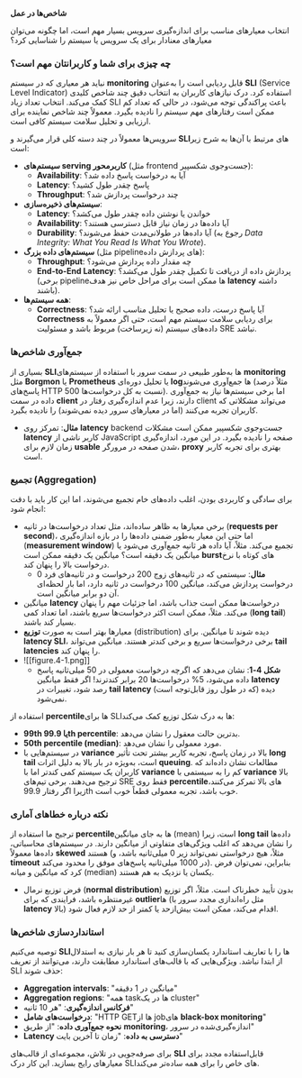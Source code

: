 **شاخص‌ها در عمل**

انتخاب معیارهای مناسب برای اندازه‌گیری سرویس بسیار مهم است، اما چگونه می‌توان معیارهای معنادار برای یک سرویس یا سیستم را شناسایی کرد؟

### چه چیزی برای شما و کاربرانتان مهم است؟
نباید هر معیاری که در سیستم **monitoring** قابل ردیابی است را به‌عنوان **SLI** (Service Level Indicator) استفاده کرد. درک نیازهای کاربران به انتخاب دقیق چند شاخص کلیدی کمک می‌کند. انتخاب تعداد زیاد SLI باعث پراکندگی توجه می‌شود، در حالی که تعداد کم ممکن است رفتارهای مهم سیستم را نادیده بگیرد. معمولاً چند شاخص نماینده برای ارزیابی و تحلیل سلامت سیستم کافی است.

سرویس‌ها معمولاً در چند دسته کلی قرار می‌گیرند و **SLI**های مرتبط با آن‌ها به شرح زیر است:
- **سیستم‌های serving کاربرمحور** (مثل frontend جست‌وجوی شکسپیر):
  - **Availability**: آیا به درخواست پاسخ داده شد؟
  - **Latency**: پاسخ چقدر طول کشید؟
  - **Throughput**: چند درخواست پردازش شد؟
- **سیستم‌های ذخیره‌سازی**:
  - **Latency**: خواندن یا نوشتن داده چقدر طول می‌کشد؟
  - **Availability**: آیا داده‌ها در زمان نیاز قابل دسترسی هستند؟
  - **Durability**: آیا داده‌ها در طولانی‌مدت حفظ می‌شوند؟ (رجوع به *Data Integrity: What You Read Is What You Wrote*).
- **سیستم‌های داده بزرگ** (مثل pipelineهای پردازش داده):
  - **Throughput**: چه مقدار داده پردازش می‌شود؟
  - **End-to-End Latency**: پردازش داده از دریافت تا تکمیل چقدر طول می‌کشد؟ (برخی pipelineها ممکن است برای مراحل خاص نیز هدف **latency** داشته باشند).
- **همه سیستم‌ها**:
  - **Correctness**: آیا پاسخ درست، داده صحیح یا تحلیل مناسب ارائه شد؟ **Correctness** برای ردیابی سلامت سیستم مهم است، حتی اگر معمولاً به داده‌های سیستم (نه زیرساخت) مربوط باشد و مسئولیت SRE نباشد.

### جمع‌آوری شاخص‌ها
بسیاری از **SLI**ها به‌طور طبیعی در سمت سرور با استفاده از سیستم‌های **monitoring** مثل **Borgmon** یا **Prometheus** یا تحلیل دوره‌ای **log**ها جمع‌آوری می‌شوند (مثلاً درصد پاسخ‌های HTTP 500 نسبت به کل درخواست‌ها). اما برخی سیستم‌ها نیاز به جمع‌آوری داده در سمت **client** دارند، زیرا عدم اندازه‌گیری رفتار در client می‌تواند مشکلاتی که کاربران تجربه می‌کنند (اما در معیارهای سرور دیده نمی‌شوند) را نادیده بگیرد. 
- **مثال**: تمرکز روی **latency** backend جست‌وجوی شکسپیر ممکن است مشکلات **latency** کاربر ناشی از JavaScript صفحه را نادیده بگیرد. در این مورد، اندازه‌گیری زمان لازم برای **usable** شدن صفحه در مرورگر، **proxy** بهتری برای تجربه کاربر است.

### تجمیع (Aggregation)
برای سادگی و کاربردی بودن، اغلب داده‌های خام تجمیع می‌شوند، اما این کار باید با دقت انجام شود:
- برخی معیارها به ظاهر ساده‌اند، مثل تعداد درخواست‌ها در ثانیه (**requests per second**)، اما حتی این معیار به‌طور ضمنی داده‌ها را در بازه اندازه‌گیری (**measurement window**) تجمیع می‌کند. مثلاً، آیا داده هر ثانیه جمع‌آوری می‌شود یا میانگین یک دقیقه است؟ میانگین یک دقیقه ممکن است **burst**های کوتاه با نرخ درخواست بالا را پنهان کند.
  - **مثال**: سیستمی که در ثانیه‌های زوج 200 درخواست و در ثانیه‌های فرد 0 درخواست پردازش می‌کند، میانگین 100 درخواست در ثانیه دارد، اما بار لحظه‌ای آن دو برابر میانگین است.
- میانگین **latency** درخواست‌ها ممکن است جذاب باشد، اما جزئیات مهم را پنهان می‌کند. مثلاً، ممکن است اکثر درخواست‌ها سریع باشند، اما تعداد کمی (**long tail**) بسیار کند باشند.
- معیارها بهتر است به صورت **توزیع** (distribution) دیده شوند تا میانگین. برای **latency SLI**، برخی درخواست‌ها سریع و برخی کندتر هستند. میانگین می‌تواند **tail latencies** را پنهان کند.
- ![[figure.4-1.png]]
  - **شکل 4-1**: نشان می‌دهد که اگرچه درخواست معمولی در 50 میلی‌ثانیه پاسخ داده می‌شود، 5% درخواست‌ها 20 برابر کندترند! اگر فقط میانگین **latency** رصد شود، تغییرات در **tail latency** (که در طول روز قابل‌توجه است) دیده نمی‌شود.

استفاده از **percentile**ها برای SLIها به درک شکل توزیع کمک می‌کند:
- **99th یا 99.9th percentile**: بدترین حالت معقول را نشان می‌دهد.
- **50th percentile (median)**: مورد معمولی را نشان می‌دهد.
- در سیستم‌هایی با **variance** بالا در زمان پاسخ، تجربه کاربر بیشتر تحت تأثیر **long tail** است، به‌ویژه در بار بالا به دلیل اثرات **queuing**. مطالعات نشان داده‌اند که کاربران یک سیستم کمی کندتر اما با **variance** کم را به سیستمی با **variance** بالا ترجیح می‌دهند. برخی تیم‌های SRE فقط روی **percentile**های بالا تمرکز می‌کنند، زیرا اگر رفتار 99.9th خوب باشد، تجربه معمولی قطعاً خوب است.

### نکته درباره خطاهای آماری
ترجیح ما استفاده از **percentile**ها به جای میانگین (mean) است، زیرا **long tail** داده‌ها را نشان می‌دهد که اغلب ویژگی‌های متفاوتی از میانگین دارند. در سیستم‌های محاسباتی، داده‌ها معمولاً **skewed** هستند (مثلاً، هیچ درخواستی نمی‌تواند زیر 0 میلی‌ثانیه باشد، و **timeout** در 1000 میلی‌ثانیه پاسخ‌های موفق را محدود می‌کند). بنابراین، نمی‌توان فرض کرد که میانگین و میانه (median) یکسان یا نزدیک به هم هستند.
- فرض توزیع نرمال (**normal distribution**) بدون تأیید خطرناک است. مثلاً، اگر توزیع غیرمنتظره باشد، فرایندی که برای **outlier**ها (مثل راه‌اندازی مجدد سرور با **latency** بالا) اقدام می‌کند، ممکن است بیش‌ازحد یا کمتر از حد لازم فعال شود.

### استانداردسازی شاخص‌ها
توصیه می‌کنیم **SLI**ها را با تعاریف استاندارد یکسان‌سازی کنید تا هر بار نیازی به استدلال از ابتدا نباشد. ویژگی‌هایی که با قالب‌های استاندارد مطابقت دارند، می‌توانند از تعریف SLI حذف شوند:
- **Aggregation intervals**: "میانگین در 1 دقیقه"
- **Aggregation regions**: "همه taskها در یک cluster"
- **فرکانس اندازه‌گیری**: "هر 10 ثانیه"
- **درخواست‌های شامل**: "HTTP GETها از jobهای **black-box monitoring**"
- **نحوه جمع‌آوری داده**: "از طریق **monitoring**، اندازه‌گیری‌شده در سرور"
- **Latency دسترسی به داده**: "زمان تا آخرین بایت"

برای صرفه‌جویی در تلاش، مجموعه‌ای از قالب‌های **SLI** قابل‌استفاده مجدد برای معیارهای رایج بسازید. این کار درک SLIهای خاص را برای همه ساده‌تر می‌کند.